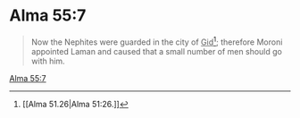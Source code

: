 # Alma 55:7

> Now the Nephites were guarded in the city of <u>Gid</u>[^a]; therefore Moroni appointed Laman and caused that a small number of men should go with him.

[Alma 55:7](https://www.churchofjesuschrist.org/study/scriptures/bofm/alma/55?lang=eng&id=p7#p7)


[^a]: [[Alma 51.26|Alma 51:26.]]
